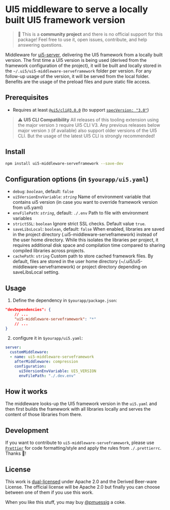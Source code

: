 # UI5 middleware to serve a locally built UI5 framework version

> :wave: This is a **community project** and there is no official support for this package! Feel free to use it, open issues, contribute, and help answering questions.

Middleware for [ui5-server](https://github.com/SAP/ui5-server), delivering the UI5 framework from a locally built version. The first time a UI5 version is being used (derived from the framework configuration of the project), it will be built and locally stored in the `~/.ui5/ui5-middleware-serveframework` folder per version. For any follow-up usage of the version, it will be served from the local folder. Benefits are the usage of the preload files and pure static file access.

## Prerequisites

- Requires at least [`@ui5/cli@3.0.0`](https://ui5.github.io/cli/v3/pages/CLI/) (to support [`specVersion: "3.0"`](https://ui5.github.io/cli/pages/Configuration/#specification-version-30))

> :warning: **UI5 CLI Compatibility**
> All releases of this tooling extension using the major version `3` require UI5 CLI V3. Any previous releases below major version `3` (if available) also support older versions of the UI5 CLI. But the usage of the latest UI5 CLI is strongly recommended!

## Install

```bash
npm install ui5-middleware-serveframework --save-dev
```

## Configuration options (in `$yourapp/ui5.yaml`)

- `debug`: *`boolean`*, default: `false`
- `ui5VersionEnvVariable`: *`string`*
  Name of environment variable that contains ui5 version (in case you want to override framework version from ui5.yaml)
- `envFilePath`: *`string`*, default: `./.env`
  Path to file with environment variables
- `strictSSL`: `boolean`
  Ignore strict SSL checks. Default value `true`.
- `saveLibsLocal`: `boolean`, default: `false`
  When enabled, libraries are saved in the project directory (.ui5-middleware-serveframework) instead of the user home directory. While this isolates the libraries per project, it requires additional disk space and compilation time compared to sharing compiled libraries across projects.
- `cachePath`: `string`
  Custom path to store cached framework files. By default, files are stored in the user home directory (~/.ui5/ui5-middleware-serveframework) or project directory depending on saveLibsLocal setting.

## Usage

1. Define the dependency in `$yourapp/package.json`:

```json
"devDependencies": {
    // ...
    "ui5-middleware-serveframework": "*"
    // ...
}
```

2. configure it in `$yourapp/ui5.yaml`:

```yaml
server:
  customMiddleware:
  - name: ui5-middleware-serveframework
    afterMiddleware: compression
    configuration:
      ui5VersionEnvVariable: UI5_VERSION
      envFilePath: "./.dev.env"
```

## How it works

The middleware looks-up the UI5 framework version in the `ui5.yaml` and then first builds the framework with all libraries locally and serves the content of those libraries from there.

## Development

If you want to contribute to `ui5-middleware-serveframework`, please use [`Prettier`](https://prettier.io) for code formatting/style and apply the rules from `./.prettierrc`. Thanks 🙏!

## License

This work is [dual-licensed](../../LICENSE) under Apache 2.0 and the Derived Beer-ware License. The official license will be Apache 2.0 but finally you can choose between one of them if you use this work.

When you like this stuff, you may buy [@pmuessig](https://twitter.com/pmuessig) a coke.
